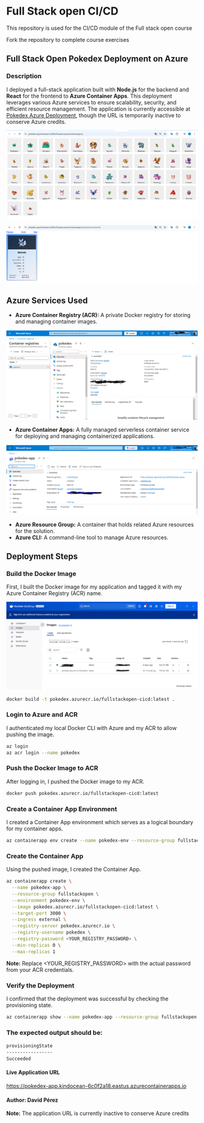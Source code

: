 # Full Stack open CI/CD

This repository is used for the CI/CD module of the Full stack open course

Fork the repository to complete course exercises

## Full Stack Open Pokedex Deployment on Azure

### Description

I deployed a full-stack application built with **Node.js** for the backend and **React** for the frontend to **Azure Container Apps**. This deployment leverages various Azure services to ensure scalability, security, and efficient resource management. The application is currently accessible at [Pokedex Azure Deployment](https://pokedex-app.kindocean-6c0f2a18.eastus.azurecontainerapps.io), though the URL is temporarily inactive to conserve Azure credits.

![Deployed App](./screenshots/index.png)

![DPokemon Detail](./screenshots/pokemonDetail.png)

## Azure Services Used

- **Azure Container Registry (ACR):** A private Docker registry for storing and managing container images.

![Container Registry](./screenshots/containerRegistry.png)

- **Azure Container Apps:** A fully managed serverless container service for deploying and managing containerized applications.

![Container App](./screenshots/containerApp.png)

- **Azure Resource Group:** A container that holds related Azure resources for the solution.
- **Azure CLI:** A command-line tool to manage Azure resources.

## Deployment Steps

### Build the Docker Image

First, I built the Docker image for my application and tagged it with my Azure Container Registry (ACR) name.

![Docker Build](./screenshots/docker.png)

```bash
docker build -t pokedex.azurecr.io/fullstackopen-cicd:latest .
```

### Login to Azure and ACR

I authenticated my local Docker CLI with Azure and my ACR to allow pushing the image.

```bash
az login
az acr login --name pokedex
```

### Push the Docker Image to ACR

After logging in, I pushed the Docker image to my ACR.

```bash
docker push pokedex.azurecr.io/fullstackopen-cicd:latest
```

### Create a Container App Environment

I created a Container App environment which serves as a logical boundary for my container apps.

```bash
az containerapp env create --name pokedex-env --resource-group fullstackopen --location eastus
```

### Create the Container App

Using the pushed image, I created the Container App.

```bash
az containerapp create \
  --name pokedex-app \
  --resource-group fullstackopen \
  --environment pokedex-env \
  --image pokedex.azurecr.io/fullstackopen-cicd:latest \
  --target-port 3000 \
  --ingress external \
  --registry-server pokedex.azurecr.io \
  --registry-username pokedex \
  --registry-password <YOUR_REGISTRY_PASSWORD> \
  --min-replicas 0 \
  --max-replicas 1
```

**Note:** Replace <YOUR_REGISTRY_PASSWORD> with the actual password from your ACR credentials.

### Verify the Deployment

I confirmed that the deployment was successful by checking the provisioning state.

```bash
az containerapp show --name pokedex-app --resource-group fullstackopen --query "properties.provisioningState" --output table
```

### The expected output should be:

```markdown
provisioningState
-----------------
Succeeded
```

#### Live Application URL

https://pokedex-app.kindocean-6c0f2a18.eastus.azurecontainerapps.io

#### Author: David Pérez

**Note:** The application URL is currently inactive to conserve Azure credits